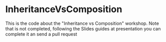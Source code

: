 # InheritanceVsComposition
This is the code about the "Inheritance vs Composition" workshop. Note that is not completed, following the Slides guides at presentation you can complete it an send a pull request
